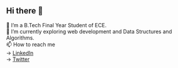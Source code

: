 ## Hi there 👋
 🔭 I’m a  B.Tech Final Year Student of ECE.  
 🌱 I’m currently exploring web development and Data Structures and Algorithms.  
 📫 How to reach me  
    -> [LinkedIn](https://www.linkedin.com/in/ashish-kumar-yadav-72a9b2222/)  
    -> [Twitter](https://x.com/Aryawarti26)
 
<!--
**aryawarti/aryawarti** is a ✨ _special_ ✨ repository because its `README.md` (this file) appears on your GitHub profile.

Here are some ideas to get you started:

- 🔭 I’m currently working on ...
- 🌱 I’m currently learning ...
- 👯 I’m looking to collaborate on ...
- 🤔 I’m looking for help with ...
- 💬 Ask me about ...
- 📫 How to reach me: ...
- 😄 Pronouns: ...
- ⚡ Fun fact: ...
-->
